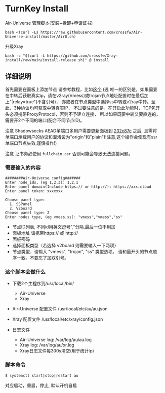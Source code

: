 # TurnKey Install
Air-Universe 管理脚本(安装+拆卸+申请证书)
```shell
bash <(curl -Ls https://raw.githubusercontent.com/crossfw/Air-Universe-install/master/AirU.sh)
```
升级Xray
```shell
bash -c "$(curl -L https://github.com/crossfw/Xray-install/raw/main/install-release.sh)" @ install
```

## 详细说明
首先需要在面板上添加节点
请参考教程，比如[这个](https://soga.vaxilu.com/soga-v2ray/sspanel-v2ray) (逃
唯一的区别是，如果需要在中转后获取真实ip，请在v2ray(Vmess)或trojan节点地址配置时在最后加上"|relay=true"(不含引号)，
亦或者在节点类型中选择ss中转或v2ray中转。至此，3种协议均可获取中转真实IP， 不过要注意的是，在开启此功能时，TCP包开头必须携带ProxyProtocol，否则不予建立连接，
所以如果既要中转又要直连的，需要开2个不同的端口(配合不同节点ID)。<br>

注意 Shadowsocks AEAD单端口多用户需要更新面板到
[232c87c](https://github.com/Anankke/SSPanel-Uim/commit/232c87c0ff80d0118249d9c0eb161f869e7f4c5d)
之后, 且需将单端口承载用户的协议和混淆设为"origin"和"plain"(!注意,这个操作会使现有ssr单端口节点失效,谨慎操作!)<br>

注意 证书务必使用 `fullchain.cer` 否则可能会导致无法连接问题。
### 需要输入的内容
```shell
########Air-Universe config#######
Enter node_ids, (eg 1,2,3): 1,2,1
Enter panel domain(Include https:// or http://): https://xxx.cloud
Enter panel token: xxxxxxx

Choose panel type:
  1. SSPanel
  2. V2board
Choose panel type: 2
Enter nodes type, (eg vmess,ss): "vmess","vmess","ss"

```
- 节点ID列表, 不同id用英文逗号","分隔,最后一位不用加
- 面板地址 请携带https:// 或 http://
- 面板密码
- 选择面板类型（若选择 v2board 则需要输入一下两项）
- 节点类型，请输入 "vmess", "trojan", "ss" 类型选项。 请和最开头的节点顺序一致。不要忘了加双引号。

### 这个脚本会做什么
- 下载2个主程序到/usr/local/bin/
    - Air-Universe
    - Xray

- Air-Universe 配置文件 /usr/local/etc/au/au.json
- Xray 配置文件 /usr/local/etc/xray/config.json
- 日志文件
    - Air-Universe log: /var/log/au/au.log
    - Xray log: /var/log/au/xr.log
    - Xray日志文件每300s清空(用于统计ip)
    
### 脚本命令
```shell
$ systemctl start|stop|restart au
```
对应启动，重启，停止, 默认开机自启
